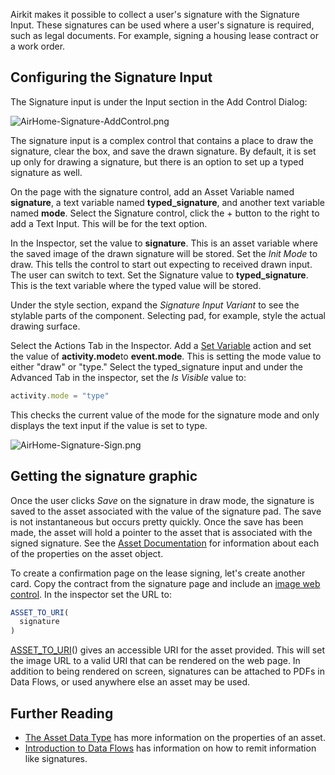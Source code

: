 Airkit makes it possible to collect a user's signature with the Signature Input. These signatures can be used where a user's signature is required, such as legal documents. For example, signing a housing lease contract or a work order. 

Configuring the Signature Input
-------------------------------


The Signature input is under the Input section in the Add Control Dialog:


![AirHome-Signature-AddControl.png](./assets_v1714/using-the-signature-input-for-electronic-signature-v1714-0.png)


The signature input is a complex control that contains a place to draw the signature, clear the box, and save the drawn signature. By default, it is set up only for drawing a signature, but there is an option to set up a typed signature as well.


On the page with the signature control, add an Asset Variable named **signature**, a text variable named **typed_signature**, and another text variable named **mode**. Select the Signature control, click the + button to the right to add a Text Input. This will be for the text option.


In the Inspector, set the value to **signature**. This is an asset variable where the saved image of the drawn signature will be stored. Set the *Init Mode* to draw. This tells the control to start out expecting to received drawn input. The user can switch to text. Set the Signature value to **typed_signature**. This is the text variable where the typed value will be stored.


Under the style section, expand the *Signature Input Variant* to see the stylable parts of the component. Selecting pad, for example, style the actual drawing surface.


Select the Actions Tab in the Inspector. Add a [Set Variable](https://support.airkit.com/reference/the-set-variable-action) action and set the value of **activity.mode**to **event.mode**. This is setting the mode value to either "draw" or "type." Select the typed_signature input and under the Advanced Tab in the inspector, set the *Is Visible* value to:



```javascript Airscript
activity.mode = "type"
```

This checks the current value of the mode for the signature mode and only displays the text input if the value is set to type.


![AirHome-Signature-Sign.png](https://a01-support.airkit.com/using-the-signature-input-for-electronic-signature/AirHome-Signature-Sign.png)


Getting the signature graphic
-----------------------------


Once the user clicks *Save* on the signature in draw mode, the signature is saved to the asset associated with the value of the signature pad. The save is not instantaneous but occurs pretty quickly. Once the save has been made, the asset will hold a pointer to the asset that is associated with the signed signature. See the [Asset Documentation](https://support.airkit.com/reference/the-asset-data-type) for information about each of the properties on the asset object.


To create a confirmation page on the lease signing, let's create another card. Copy the contract from the signature page and include an [image web control](https://support.airkit.com/reference/image-web-control). In the inspector set the URL to:



```javascript Airscript
ASSET_TO_URI(  
  signature  
)
```

[ASSET_TO_URI](https://support.airkit.com/reference/asset_to_uri)() gives an accessible URI for the asset provided. This will set the image URL to a valid URI that can be rendered on the web page. In addition to being rendered on screen, signatures can be attached to PDFs in Data Flows, or used anywhere else an asset may be used.


Further Reading
---------------


* [The Asset Data Type](https://support.airkit.com/reference/the-asset-data-type) has more information on the properties of an asset.
* [Introduction to Data Flows](https://support.airkit.com/docs/data-flows) has information on how to remit information like signatures.
